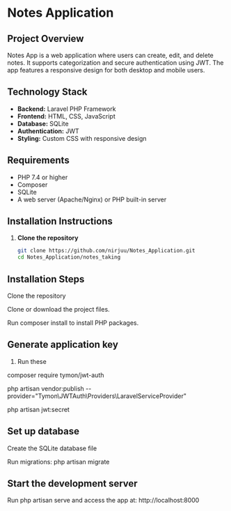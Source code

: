 
# Notes Application

## Project Overview
Notes App is a web application where users can create, edit, and delete notes. It supports categorization and secure authentication using JWT. The app features a responsive design for both desktop and mobile users.

## Technology Stack
- **Backend:** Laravel PHP Framework  
- **Frontend:** HTML, CSS, JavaScript  
- **Database:** SQLite  
- **Authentication:** JWT  
- **Styling:** Custom CSS with responsive design  

## Requirements
- PHP 7.4 or higher  
- Composer  
- SQLite  
- A web server (Apache/Nginx) or PHP built-in server  

## Installation Instructions

1. **Clone the repository**
   ```bash
   git clone https://github.com/nirjuu/Notes_Application.git
   cd Notes_Application/notes_taking


## Installation Steps

Clone the repository

Clone or download the project files.


Run composer install to install PHP packages.

## Generate application key 

1. Run these 

composer require tymon/jwt-auth

php artisan vendor:publish --provider="Tymon\JWTAuth\Providers\LaravelServiceProvider"

php artisan jwt:secret


## Set up database

Create the SQLite database file

Run migrations: php artisan migrate

## Start the development server

Run php artisan serve and access the app at:
http://localhost:8000




